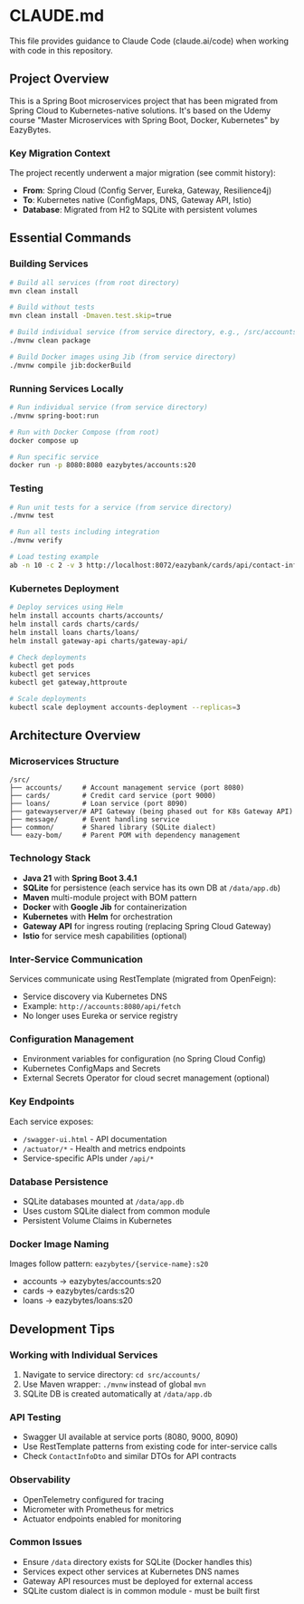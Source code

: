 # CLAUDE.md

This file provides guidance to Claude Code (claude.ai/code) when working with code in this repository.

## Project Overview

This is a Spring Boot microservices project that has been migrated from Spring Cloud to Kubernetes-native solutions. It's based on the Udemy course "Master Microservices with Spring Boot, Docker, Kubernetes" by EazyBytes.

### Key Migration Context
The project recently underwent a major migration (see commit history):
- **From**: Spring Cloud (Config Server, Eureka, Gateway, Resilience4j)
- **To**: Kubernetes native (ConfigMaps, DNS, Gateway API, Istio)
- **Database**: Migrated from H2 to SQLite with persistent volumes

## Essential Commands

### Building Services
```bash
# Build all services (from root directory)
mvn clean install

# Build without tests
mvn clean install -Dmaven.test.skip=true

# Build individual service (from service directory, e.g., /src/accounts/)
./mvnw clean package

# Build Docker images using Jib (from service directory)
./mvnw compile jib:dockerBuild
```

### Running Services Locally
```bash
# Run individual service (from service directory)
./mvnw spring-boot:run

# Run with Docker Compose (from root)
docker compose up

# Run specific service
docker run -p 8080:8080 eazybytes/accounts:s20
```

### Testing
```bash
# Run unit tests for a service (from service directory)
./mvnw test

# Run all tests including integration
./mvnw verify

# Load testing example
ab -n 10 -c 2 -v 3 http://localhost:8072/eazybank/cards/api/contact-info
```

### Kubernetes Deployment
```bash
# Deploy services using Helm
helm install accounts charts/accounts/
helm install cards charts/cards/
helm install loans charts/loans/
helm install gateway-api charts/gateway-api/

# Check deployments
kubectl get pods
kubectl get services
kubectl get gateway,httproute

# Scale deployments
kubectl scale deployment accounts-deployment --replicas=3
```

## Architecture Overview

### Microservices Structure
```
/src/
├── accounts/     # Account management service (port 8080)
├── cards/        # Credit card service (port 9000)
├── loans/        # Loan service (port 8090)
├── gatewayserver/# API Gateway (being phased out for K8s Gateway API)
├── message/      # Event handling service
├── common/       # Shared library (SQLite dialect)
└── eazy-bom/     # Parent POM with dependency management
```

### Technology Stack
- **Java 21** with **Spring Boot 3.4.1**
- **SQLite** for persistence (each service has its own DB at `/data/app.db`)
- **Maven** multi-module project with BOM pattern
- **Docker** with **Google Jib** for containerization
- **Kubernetes** with **Helm** for orchestration
- **Gateway API** for ingress routing (replacing Spring Cloud Gateway)
- **Istio** for service mesh capabilities (optional)

### Inter-Service Communication
Services communicate using RestTemplate (migrated from OpenFeign):
- Service discovery via Kubernetes DNS
- Example: `http://accounts:8080/api/fetch`
- No longer uses Eureka or service registry

### Configuration Management
- Environment variables for configuration (no Spring Cloud Config)
- Kubernetes ConfigMaps and Secrets
- External Secrets Operator for cloud secret management (optional)

### Key Endpoints
Each service exposes:
- `/swagger-ui.html` - API documentation
- `/actuator/*` - Health and metrics endpoints
- Service-specific APIs under `/api/*`

### Database Persistence
- SQLite databases mounted at `/data/app.db`
- Uses custom SQLite dialect from common module
- Persistent Volume Claims in Kubernetes

### Docker Image Naming
Images follow pattern: `eazybytes/{service-name}:s20`
- accounts → eazybytes/accounts:s20
- cards → eazybytes/cards:s20
- loans → eazybytes/loans:s20

## Development Tips

### Working with Individual Services
1. Navigate to service directory: `cd src/accounts/`
2. Use Maven wrapper: `./mvnw` instead of global `mvn`
3. SQLite DB is created automatically at `/data/app.db`

### API Testing
- Swagger UI available at service ports (8080, 9000, 8090)
- Use RestTemplate patterns from existing code for inter-service calls
- Check `ContactInfoDto` and similar DTOs for API contracts

### Observability
- OpenTelemetry configured for tracing
- Micrometer with Prometheus for metrics
- Actuator endpoints enabled for monitoring

### Common Issues
- Ensure `/data` directory exists for SQLite (Docker handles this)
- Services expect other services at Kubernetes DNS names
- Gateway API resources must be deployed for external access
- SQLite custom dialect is in common module - must be built first